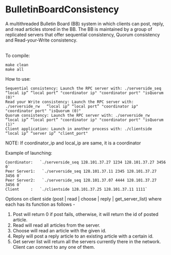 # BulletinBoardConsistency
A multithreaded Bulletin Board (BB) system in which clients can post, reply, and read articles stored in the BB. The BB is maintained by a group of replicated servers that offer sequential consistency, Quorum consistency and Read-your-Write consistency. <br/>
<br />

To compile:
```
make clean
make all
```

How to use:
````
Sequential consistency: Launch the RPC server with: ./serverside_seq   “local ip” “local port” "coordinator ip" "coordinator port" "isQuorum (0)"
Read your Write consistency: Launch the RPC server with: ./serverside_rw   “local ip” “local port” "coordinator ip" "coordinator port" "isQuorum (0)"
Quorum consistency: Launch the RPC server with: ./serverside_rw   “local ip” “local port” "coordinator ip" "coordinator port" "isQuorum (1)"
Client application: Launch in another process with: ./clientside “local ip” “server ip” "client_port"
````
NOTE: If coordinator_ip and local_ip are same, it is a coordinator

Example of launching:
````
Coordinator:   `./serverside_seq 128.101.37.27 1234 128.101.37.27 3456 0`
Peer Server1:   `./serverside_seq 128.101.37.11 2345 128.101.37.27 3456 0`
Peer Server2:   `./serverside_seq 128.101.37.07 4444 128.101.37.27 3456 0`
Client     :   `./clientside 128.101.37.25 128.101.37.11 1111`
````
Options on client side (post | read | choose | reply | get_server_list) where each has its function as follows -

1) Post will return 0 if post fails, otherwise, it will return the id of posted article.
2) Read will read all articles from the server.
3) Choose will read an article with the given id.
4) Reply will post a reply article to an existing article with a certain id.
5) Get server list will return all the servers currently there in the network. Client can connect to any one of them.
